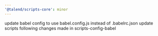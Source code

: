 ```yaml
---
'@talend/scripts-core': minor
---
```


update babel config to use babel.config.js instead of .babelrc.json
update scripts following changes made in scripts-config-babel
